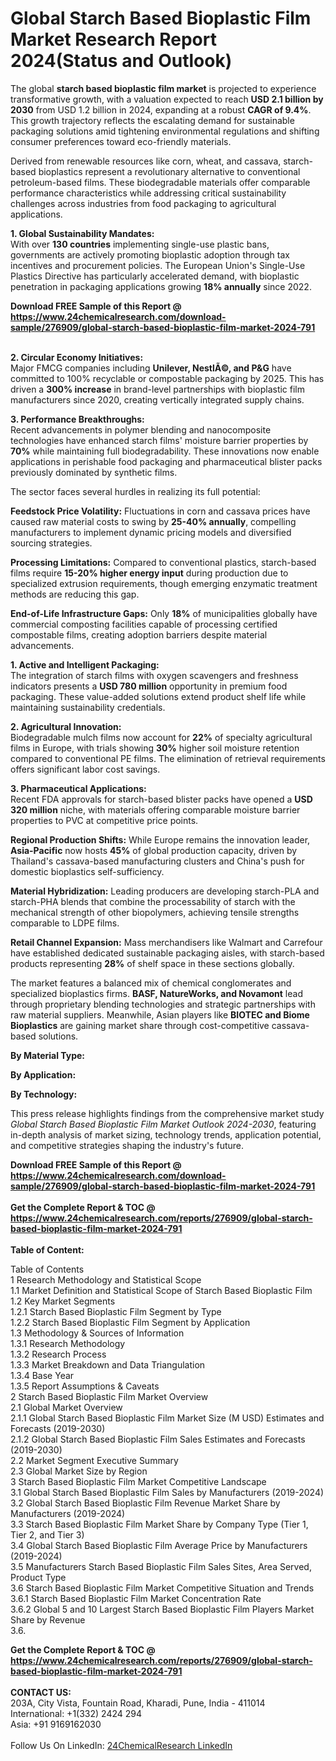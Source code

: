 <h1>Global Starch Based Bioplastic Film Market Research Report 2024(Status and Outlook)</h1><p>The global <strong>starch based bioplastic film market</strong> is projected to experience transformative growth, with a valuation expected to reach <strong>USD 2.1 billion by 2030</strong> from USD 1.2 billion in 2024, expanding at a robust <strong>CAGR of 9.4%</strong>. This growth trajectory reflects the escalating demand for sustainable packaging solutions amid tightening environmental regulations and shifting consumer preferences toward eco-friendly materials.</p><p>Derived from renewable resources like corn, wheat, and cassava, starch-based bioplastics represent a revolutionary alternative to conventional petroleum-based films. These biodegradable materials offer comparable performance characteristics while addressing critical sustainability challenges across industries from food packaging to agricultural applications.</p><p><strong>1. Global Sustainability Mandates:</strong><br>
With over <strong>130 countries</strong> implementing single-use plastic bans, governments are actively promoting bioplastic adoption through tax incentives and procurement policies. The European Union's Single-Use Plastics Directive has particularly accelerated demand, with bioplastic penetration in packaging applications growing <strong>18% annually</strong> since 2022.</p><div><b>Download FREE Sample of this Report @ 
            <a href="https://www.24chemicalresearch.com/download-sample/276909/global-starch-based-bioplastic-film-market-2024-791">
            https://www.24chemicalresearch.com/download-sample/276909/global-starch-based-bioplastic-film-market-2024-791</a></b></div><br><p><strong>2. Circular Economy Initiatives:</strong><br>
Major FMCG companies including <strong>Unilever, NestlÃ©, and P&amp;G</strong> have committed to 100% recyclable or compostable packaging by 2025. This has driven a <strong>300% increase</strong> in brand-level partnerships with bioplastic film manufacturers since 2020, creating vertically integrated supply chains.</p><p><strong>3. Performance Breakthroughs:</strong><br>
Recent advancements in polymer blending and nanocomposite technologies have enhanced starch films' moisture barrier properties by <strong>70%</strong> while maintaining full biodegradability. These innovations now enable applications in perishable food packaging and pharmaceutical blister packs previously dominated by synthetic films.</p><p>The sector faces several hurdles in realizing its full potential:</p><p><strong>Feedstock Price Volatility:</strong> Fluctuations in corn and cassava prices have caused raw material costs to swing by <strong>25-40% annually</strong>, compelling manufacturers to implement dynamic pricing models and diversified sourcing strategies.</p><p><strong>Processing Limitations:</strong> Compared to conventional plastics, starch-based films require <strong>15-20% higher energy input</strong> during production due to specialized extrusion requirements, though emerging enzymatic treatment methods are reducing this gap.</p><p><strong>End-of-Life Infrastructure Gaps:</strong> Only <strong>18%</strong> of municipalities globally have commercial composting facilities capable of processing certified compostable films, creating adoption barriers despite material advancements.</p><p><strong>1. Active and Intelligent Packaging:</strong><br>
The integration of starch films with oxygen scavengers and freshness indicators presents a <strong>USD 780 million</strong> opportunity in premium food packaging. These value-added solutions extend product shelf life while maintaining sustainability credentials.</p><p><strong>2. Agricultural Innovation:</strong><br>
Biodegradable mulch films now account for <strong>22%</strong> of specialty agricultural films in Europe, with trials showing <strong>30%</strong> higher soil moisture retention compared to conventional PE films. The elimination of retrieval requirements offers significant labor cost savings.</p><p><strong>3. Pharmaceutical Applications:</strong><br>
Recent FDA approvals for starch-based blister packs have opened a <strong>USD 320 million</strong> niche, with materials offering comparable moisture barrier properties to PVC at competitive price points.</p><p><strong>Regional Production Shifts:</strong> While Europe remains the innovation leader, <strong>Asia-Pacific</strong> now hosts <strong>45%</strong> of global production capacity, driven by Thailand's cassava-based manufacturing clusters and China's push for domestic bioplastics self-sufficiency.</p><p><strong>Material Hybridization:</strong> Leading producers are developing starch-PLA and starch-PHA blends that combine the processability of starch with the mechanical strength of other biopolymers, achieving tensile strengths comparable to LDPE films.</p><p><strong>Retail Channel Expansion:</strong> Mass merchandisers like Walmart and Carrefour have established dedicated sustainable packaging aisles, with starch-based products representing <strong>28%</strong> of shelf space in these sections globally.</p><p>The market features a balanced mix of chemical conglomerates and specialized bioplastics firms. <strong>BASF, NatureWorks, and Novamont</strong> lead through proprietary blending technologies and strategic partnerships with raw material suppliers. Meanwhile, Asian players like <strong>BIOTEC and Biome Bioplastics</strong> are gaining market share through cost-competitive cassava-based solutions.</p><p><strong>By Material Type:</strong></p><p><strong>By Application:</strong></p><p><strong>By Technology:</strong></p><p>This press release highlights findings from the comprehensive market study <em>Global Starch Based Bioplastic Film Market Outlook 2024-2030</em>, featuring in-depth analysis of market sizing, technology trends, application potential, and competitive strategies shaping the industry's future.</p><div><b>Download FREE Sample of this Report @ 
            <a href="https://www.24chemicalresearch.com/download-sample/276909/global-starch-based-bioplastic-film-market-2024-791">
            https://www.24chemicalresearch.com/download-sample/276909/global-starch-based-bioplastic-film-market-2024-791</a></b></div><br><div><b>Get the Complete Report & TOC @ 
            <a href="https://www.24chemicalresearch.com/reports/276909/global-starch-based-bioplastic-film-market-2024-791">
            https://www.24chemicalresearch.com/reports/276909/global-starch-based-bioplastic-film-market-2024-791</a></b></div><br>
            <b>Table of Content:</b><p>Table of Contents<br />
1 Research Methodology and Statistical Scope<br />
1.1 Market Definition and Statistical Scope of Starch Based Bioplastic Film<br />
1.2 Key Market Segments<br />
1.2.1 Starch Based Bioplastic Film Segment by Type<br />
1.2.2 Starch Based Bioplastic Film Segment by Application<br />
1.3 Methodology & Sources of Information<br />
1.3.1 Research Methodology<br />
1.3.2 Research Process<br />
1.3.3 Market Breakdown and Data Triangulation<br />
1.3.4 Base Year<br />
1.3.5 Report Assumptions & Caveats<br />
2 Starch Based Bioplastic Film Market Overview<br />
2.1 Global Market Overview<br />
2.1.1 Global Starch Based Bioplastic Film Market Size (M USD) Estimates and Forecasts (2019-2030)<br />
2.1.2 Global Starch Based Bioplastic Film Sales Estimates and Forecasts (2019-2030)<br />
2.2 Market Segment Executive Summary<br />
2.3 Global Market Size by Region<br />
3 Starch Based Bioplastic Film Market Competitive Landscape<br />
3.1 Global Starch Based Bioplastic Film Sales by Manufacturers (2019-2024)<br />
3.2 Global Starch Based Bioplastic Film Revenue Market Share by Manufacturers (2019-2024)<br />
3.3 Starch Based Bioplastic Film Market Share by Company Type (Tier 1, Tier 2, and Tier 3)<br />
3.4 Global Starch Based Bioplastic Film Average Price by Manufacturers (2019-2024)<br />
3.5 Manufacturers Starch Based Bioplastic Film Sales Sites, Area Served, Product Type<br />
3.6 Starch Based Bioplastic Film Market Competitive Situation and Trends<br />
3.6.1 Starch Based Bioplastic Film Market Concentration Rate<br />
3.6.2 Global 5 and 10 Largest Starch Based Bioplastic Film Players Market Share by Revenue<br />
3.6.</p><div><b>Get the Complete Report & TOC @ 
            <a href="https://www.24chemicalresearch.com/reports/276909/global-starch-based-bioplastic-film-market-2024-791">
            https://www.24chemicalresearch.com/reports/276909/global-starch-based-bioplastic-film-market-2024-791</a></b></div><br><b>CONTACT US:</b><br>
            203A, City Vista, Fountain Road, Kharadi, Pune, India - 411014<br>
            International: +1(332) 2424 294<br>
            Asia: +91 9169162030 <br><br>
            Follow Us On LinkedIn: <a href="https://www.linkedin.com/company/24chemicalresearch/">24ChemicalResearch LinkedIn</a>